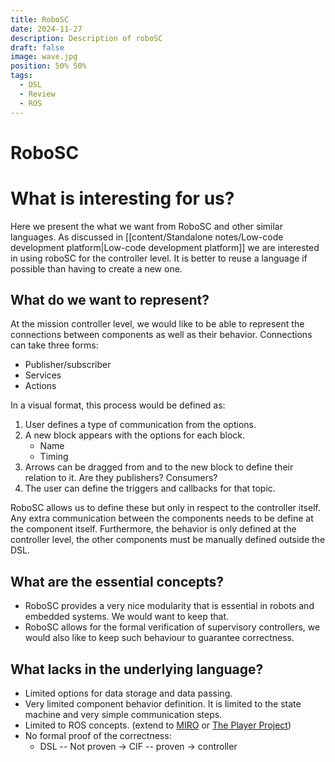 ```yaml
---
title: RoboSC
date: 2024-11-27
description: Description of roboSC
draft: false
image: wave.jpg
position: 50% 50%
tags:
  - DSL
  - Review
  - ROS
---
```


# RoboSC


# What is interesting for us?

Here we present the what we want from RoboSC and other similar languages. As discussed in [[content/Standalone notes/Low-code development platform|Low-code development platform]] we are interested in using roboSC for the controller level. It is better to reuse a language if possible than having to create a new one.

## What do we want to represent?

At the mission controller level, we would like to be able to represent the connections between components as well as their behavior. Connections can take three forms: 

- Publisher/subscriber
- Services
- Actions

In a visual format, this process would be defined as:

1. User defines a type of communication from the options.
2. A new block appears with the options for each block.
	- Name
	- Timing
3. Arrows can be dragged from and to the new block to define their relation to it. Are they publishers? Consumers?
4. The user can define the triggers and callbacks for that topic.

RoboSC allows us to define these but only in respect to the controller itself. Any extra communication between the components needs to be define at the component itself. Furthermore, the behavior is only defined at the controller level, the other components must be manually defined outside the DSL.

## What are the essential concepts?

- RoboSC provides a very nice modularity that is essential in robots and embedded systems. We would want to keep that.
- RoboSC allows for the formal verification of supervisory controllers, we would also like to keep such behaviour to guarantee correctness.

## What lacks in the underlying language?

- Limited options for data storage and data passing.
- Very limited component behavior definition. It is limited to the state machine and very simple communication steps.
- Limited to ROS concepts. (extend to [MIRO](http://users.isr.ist.utl.pt/~jseq/ResearchAtelier/misc/Miro%20-%20Middleware%20for%20Robots) or [The Player Project](https://playerproject.github.io))
- No formal proof of the correctness:
	- DSL -- Not proven -> CIF -- proven -> controller